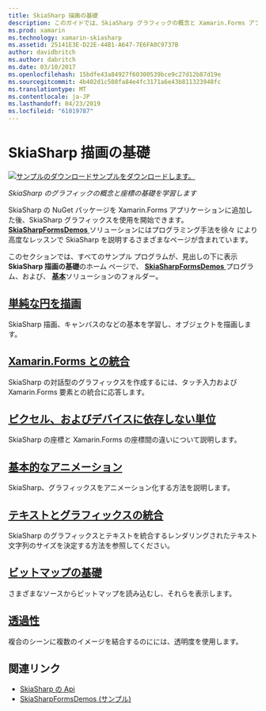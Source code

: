 ```yaml
---
title: SkiaSharp 描画の基礎
description: このガイドでは、SkiaSharp グラフィックの概念と Xamarin.Forms アプリケーションでの座標の基本について説明します。
ms.prod: xamarin
ms.technology: xamarin-skiasharp
ms.assetid: 25141E3E-D22E-44B1-A647-7E6FA0C9737B
author: davidbritch
ms.author: dabritch
ms.date: 03/10/2017
ms.openlocfilehash: 15bdfe43a84927f60300539bce9c27d12b87d19e
ms.sourcegitcommit: 4b402d1c508fa84e4fc3171a6e43b811323948fc
ms.translationtype: MT
ms.contentlocale: ja-JP
ms.lasthandoff: 04/23/2019
ms.locfileid: "61019787"
---
```

# <a name="skiasharp-drawing-basics"></a>SkiaSharp 描画の基礎

[![サンプルのダウンロード](~/media/shared/download.png)サンプルをダウンロードします。](https://developer.xamarin.com/samples/xamarin-forms/SkiaSharpForms/Demos/)

_SkiaSharp のグラフィックの概念と座標の基礎を学習します_

SkiaSharp の NuGet パッケージを Xamarin.Forms アプリケーションに追加した後、SkiaSharp グラフィックスを使用を開始できます。 [ **SkiaSharpFormsDemos** ](https://developer.xamarin.com/samples/xamarin-forms/SkiaSharpForms/Demos/)ソリューションにはプログラミング手法を徐々 により高度なレッスンで SkiaSharp を説明するさまざまなページが含まれています。

このセクションでは、すべてのサンプル プログラムが、見出しの下に表示**SkiaSharp 描画の基礎**のホーム ページで、 [ **SkiaSharpFormsDemos** ](https://developer.xamarin.com/samples/xamarin-forms/SkiaSharpForms/Demos/)プログラム、および、 [**基本**](https://github.com/xamarin/xamarin-forms-samples/tree/master/SkiaSharpForms/Demos/Demos/SkiaSharpFormsDemos/Basics)ソリューションのフォルダー。

## <a name="drawing-a-simple-circlecirclemd"></a>[単純な円を描画](circle.md)

SkiaSharp 描画、キャンバスのなどの基本を学習し、オブジェクトを描画します。

## <a name="integrating-with-xamarinformsintegrationmd"></a>[Xamarin.Forms との統合](integration.md)

SkiaSharp の対話型のグラフィックスを作成するには、タッチ入力および Xamarin.Forms 要素との統合に応答します。

## <a name="pixels-and-device-independent-unitspixelsmd"></a>[ピクセル、およびデバイスに依存しない単位](pixels.md)

SkiaSharp の座標と Xamarin.Forms の座標間の違いについて説明します。

## <a name="basic-animationanimationmd"></a>[基本的なアニメーション](animation.md)

SkiaSharp、グラフィックスをアニメーション化する方法を説明します。

## <a name="integrating-text-and-graphicstextmd"></a>[テキストとグラフィックスの統合](text.md)

SkiaSharp のグラフィックスとテキストを統合するレンダリングされたテキスト文字列のサイズを決定する方法を参照してください。

## <a name="bitmap-basicsbitmapsmd"></a>[ビットマップの基礎](bitmaps.md)

さまざまなソースからビットマップを読み込むし、それらを表示します。

## <a name="transparencytransparencymd"></a>[透過性](transparency.md)

複合のシーンに複数のイメージを結合するのにには、透明度を使用します。

## <a name="related-links"></a>関連リンク

- [SkiaSharp の Api](https://docs.microsoft.com/dotnet/api/skiasharp)
- [SkiaSharpFormsDemos (サンプル)](https://developer.xamarin.com/samples/xamarin-forms/SkiaSharpForms/Demos/)
